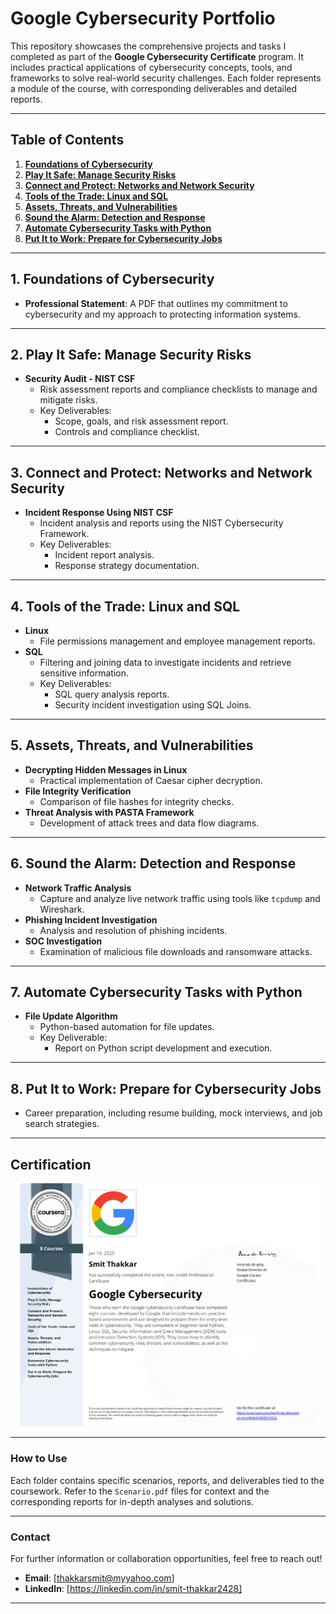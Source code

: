 # Google Cybersecurity Portfolio  

This repository showcases the comprehensive projects and tasks I completed as part of the **Google Cybersecurity Certificate** program. It includes practical applications of cybersecurity concepts, tools, and frameworks to solve real-world security challenges. Each folder represents a module of the course, with corresponding deliverables and detailed reports.

---

## Table of Contents  

1. **[Foundations of Cybersecurity](#1-foundations-of-cybersecurity)**  
2. **[Play It Safe: Manage Security Risks](#2-play-it-safe-manage-security-risks)**  
3. **[Connect and Protect: Networks and Network Security](#3-connect-and-protect-networks-and-network-security)**  
4. **[Tools of the Trade: Linux and SQL](#4-tools-of-the-trade-linux-and-sql)**  
5. **[Assets, Threats, and Vulnerabilities](#5-assets-threats-and-vulnerabilities)**  
6. **[Sound the Alarm: Detection and Response](#6-sound-the-alarm-detection-and-response)**  
7. **[Automate Cybersecurity Tasks with Python](#7-automate-cybersecurity-tasks-with-python)**  
8. **[Put It to Work: Prepare for Cybersecurity Jobs](#8-put-it-to-work-prepare-for-cybersecurity-jobs)**  

---

## 1. Foundations of Cybersecurity  

- **Professional Statement**: A PDF that outlines my commitment to cybersecurity and my approach to protecting information systems.  

---

## 2. Play It Safe: Manage Security Risks  

- **Security Audit - NIST CSF**  
  - Risk assessment reports and compliance checklists to manage and mitigate risks.  
  - Key Deliverables:  
    - Scope, goals, and risk assessment report.  
    - Controls and compliance checklist.  

---

## 3. Connect and Protect: Networks and Network Security  

- **Incident Response Using NIST CSF**  
  - Incident analysis and reports using the NIST Cybersecurity Framework.  
  - Key Deliverables:  
    - Incident report analysis.  
    - Response strategy documentation.  

---

## 4. Tools of the Trade: Linux and SQL  

- **Linux**  
  - File permissions management and employee management reports.  
- **SQL**  
  - Filtering and joining data to investigate incidents and retrieve sensitive information.  
  - Key Deliverables:  
    - SQL query analysis reports.  
    - Security incident investigation using SQL Joins.  

---

## 5. Assets, Threats, and Vulnerabilities  

- **Decrypting Hidden Messages in Linux**  
  - Practical implementation of Caesar cipher decryption.  
- **File Integrity Verification**  
  - Comparison of file hashes for integrity checks.  
- **Threat Analysis with PASTA Framework**  
  - Development of attack trees and data flow diagrams.  

---

## 6. Sound the Alarm: Detection and Response  

- **Network Traffic Analysis**  
  - Capture and analyze live network traffic using tools like `tcpdump` and Wireshark.  
- **Phishing Incident Investigation**  
  - Analysis and resolution of phishing incidents.  
- **SOC Investigation**  
  - Examination of malicious file downloads and ransomware attacks.  

---

## 7. Automate Cybersecurity Tasks with Python  

- **File Update Algorithm**  
  - Python-based automation for file updates.  
  - Key Deliverable:  
    - Report on Python script development and execution.  

---

## 8. Put It to Work: Prepare for Cybersecurity Jobs  

- Career preparation, including resume building, mock interviews, and job search strategies.  

---

## Certification  

![Google Cybersecurity Certificate](Google_Cybersecurity_Certificate.jpg)  

---

### How to Use  

Each folder contains specific scenarios, reports, and deliverables tied to the coursework. Refer to the `Scenario.pdf` files for context and the corresponding reports for in-depth analyses and solutions.  

---

### Contact  

For further information or collaboration opportunities, feel free to reach out!  
- **Email**: [thakkarsmit@myyahoo.com]  
- **LinkedIn**: [https://linkedin.com/in/smit-thakkar2428]  

---
